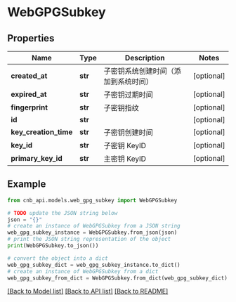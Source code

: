 # WebGPGSubkey


## Properties

Name | Type | Description | Notes
------------ | ------------- | ------------- | -------------
**created_at** | **str** | 子密钥系统创建时间（添加到系统时间） | [optional] 
**expired_at** | **str** | 子密钥过期时间 | [optional] 
**fingerprint** | **str** | 子密钥指纹 | [optional] 
**id** | **str** |  | [optional] 
**key_creation_time** | **str** | 子密钥创建时间 | [optional] 
**key_id** | **str** | 子密钥 KeyID | [optional] 
**primary_key_id** | **str** | 主密钥 KeyID | [optional] 

## Example

```python
from cnb_api.models.web_gpg_subkey import WebGPGSubkey

# TODO update the JSON string below
json = "{}"
# create an instance of WebGPGSubkey from a JSON string
web_gpg_subkey_instance = WebGPGSubkey.from_json(json)
# print the JSON string representation of the object
print(WebGPGSubkey.to_json())

# convert the object into a dict
web_gpg_subkey_dict = web_gpg_subkey_instance.to_dict()
# create an instance of WebGPGSubkey from a dict
web_gpg_subkey_from_dict = WebGPGSubkey.from_dict(web_gpg_subkey_dict)
```
[[Back to Model list]](../README.md#documentation-for-models) [[Back to API list]](../README.md#documentation-for-api-endpoints) [[Back to README]](../README.md)


